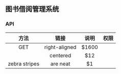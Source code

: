 ## 图书借阅管理系统

### API
| 方法 | 链接 | 说明 | 权限
| :----: |:---:| :---:| :---: |
| GET | right-aligned | $1600 | 
|  | centered | $12 |
| zebra stripes | are neat | $1 |



